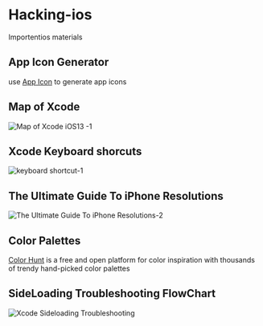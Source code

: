 # Hacking-ios

Importentios materials

## App Icon Generator

use  [App Icon](https://appicon.co/#image-sets) to generate app icons

## Map of Xcode 

![Map of Xcode  iOS13 -1](https://user-images.githubusercontent.com/14274827/79844209-ff712080-83d8-11ea-8dae-629c08711018.jpg)

## Xcode Keyboard shorcuts

![keyboard shortcut-1](https://user-images.githubusercontent.com/14274827/79841774-87552b80-83d5-11ea-8292-aae00f1a5721.jpg)


## The Ultimate Guide To iPhone Resolutions

![The Ultimate Guide To iPhone Resolutions-2](https://user-images.githubusercontent.com/14274827/79841255-c8990b80-83d4-11ea-99f9-430d35ce20a2.jpg)

## Color Palettes

[Color Hunt](https://colorhunt.co/) is a free and open platform for color inspiration with thousands of trendy hand-picked color palettes

## SideLoading Troubleshooting FlowChart 

![Xcode Sideloading Troubleshooting](https://user-images.githubusercontent.com/14274827/79842754-e23b5280-83d6-11ea-9875-4d899b440305.jpg)



